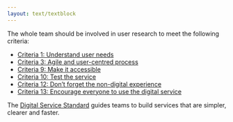 ```yaml
---
layout: text/textblock
---
```


The whole team should be involved in user research to meet the following criteria:
- [Criteria 1: Understand user needs](https://www.dta.gov.au/standard/1-user-needs/)
- [Criteria 3: Agile and user-centred process](https://www.dta.gov.au/standard/3-agile-and-user-centred/)
- [Criteria 9: Make it accessible](https://www.dta.gov.au/standard/9-make-it-accessible/)
- [Criteria 10: Test the service](https://www.dta.gov.au/standard/10-test-the-service/)
- [Criteria 12: Don’t forget the non-digital experience](https://www.dta.gov.au/standard/12-non-digital-experience/)
- [Criteria 13: Encourage everyone to use the digital service](https://www.dta.gov.au/standard/13-encourage-use-of-the-digital-service/)

The [Digital Service Standard](https://www.dta.gov.au/standard/) guides teams to build services that are simpler, clearer and faster.
